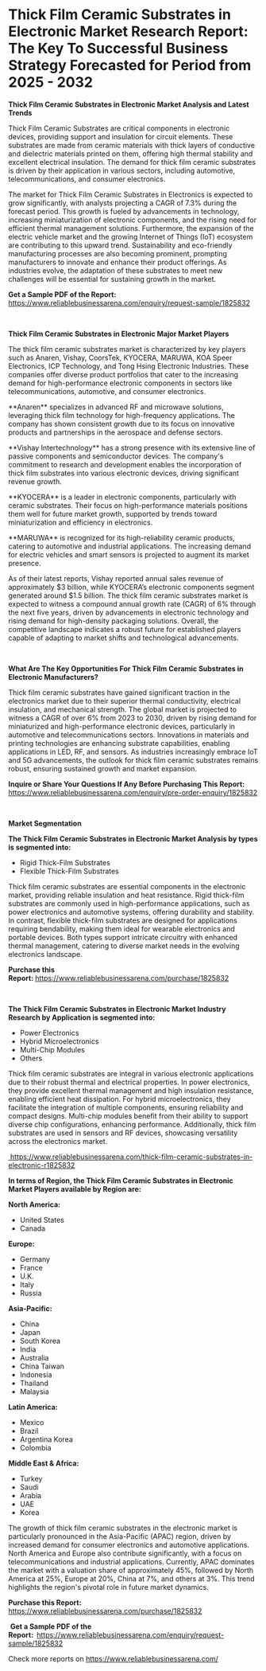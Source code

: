 <p><h1>Thick Film Ceramic Substrates in Electronic Market Research Report: The Key To Successful Business Strategy Forecasted for Period from 2025 - 2032</h1></p><p><strong>Thick Film Ceramic Substrates in Electronic Market Analysis and Latest Trends</strong></p>
<p><p>Thick Film Ceramic Substrates are critical components in electronic devices, providing support and insulation for circuit elements. These substrates are made from ceramic materials with thick layers of conductive and dielectric materials printed on them, offering high thermal stability and excellent electrical insulation. The demand for thick film ceramic substrates is driven by their application in various sectors, including automotive, telecommunications, and consumer electronics.</p><p>The market for Thick Film Ceramic Substrates in Electronics is expected to grow significantly, with analysts projecting a CAGR of 7.3% during the forecast period. This growth is fueled by advancements in technology, increasing miniaturization of electronic components, and the rising need for efficient thermal management solutions. Furthermore, the expansion of the electric vehicle market and the growing Internet of Things (IoT) ecosystem are contributing to this upward trend. Sustainability and eco-friendly manufacturing processes are also becoming prominent, prompting manufacturers to innovate and enhance their product offerings. As industries evolve, the adaptation of these substrates to meet new challenges will be essential for sustaining growth in the market.</p></p>
<p><strong>Get a Sample PDF of the Report:&nbsp;</strong> <a href="https://www.reliablebusinessarena.com/enquiry/request-sample/1825832?utm_campaign=3457&utm_medium=2&utm_source=Github&utm_content=ia&utm_term=06042025&utm_id=thick-film-ceramic-substrates-in-electronic">https://www.reliablebusinessarena.com/enquiry/request-sample/1825832</a></p>
<p>&nbsp;</p>
<p><strong>Thick Film Ceramic Substrates in Electronic Major Market Players</strong></p>
<p><p>The thick film ceramic substrates market is characterized by key players such as Anaren, Vishay, CoorsTek, KYOCERA, MARUWA, KOA Speer Electronics, ICP Technology, and Tong Hsing Electronic Industries. These companies offer diverse product portfolios that cater to the increasing demand for high-performance electronic components in sectors like telecommunications, automotive, and consumer electronics.</p><p>**Anaren** specializes in advanced RF and microwave solutions, leveraging thick film technology for high-frequency applications. The company has shown consistent growth due to its focus on innovative products and partnerships in the aerospace and defense sectors.</p><p>**Vishay Intertechnology** has a strong presence with its extensive line of passive components and semiconductor devices. The company's commitment to research and development enables the incorporation of thick film substrates into various electronic devices, driving significant revenue growth.</p><p>**KYOCERA** is a leader in electronic components, particularly with ceramic substrates. Their focus on high-performance materials positions them well for future market growth, supported by trends toward miniaturization and efficiency in electronics.</p><p>**MARUWA** is recognized for its high-reliability ceramic products, catering to automotive and industrial applications. The increasing demand for electric vehicles and smart sensors is projected to augment its market presence.</p><p>As of their latest reports, Vishay reported annual sales revenue of approximately $3 billion, while KYOCERA’s electronic components segment generated around $1.5 billion. The thick film ceramic substrates market is expected to witness a compound annual growth rate (CAGR) of 6% through the next five years, driven by advancements in electronic technology and rising demand for high-density packaging solutions. Overall, the competitive landscape indicates a robust future for established players capable of adapting to market shifts and technological advancements.</p></p>
<p>&nbsp;</p>
<p><strong>What Are The Key Opportunities For Thick Film Ceramic Substrates in Electronic Manufacturers?</strong></p>
<p><p>Thick film ceramic substrates have gained significant traction in the electronics market due to their superior thermal conductivity, electrical insulation, and mechanical strength. The global market is projected to witness a CAGR of over 6% from 2023 to 2030, driven by rising demand for miniaturized and high-performance electronic devices, particularly in automotive and telecommunications sectors. Innovations in materials and printing technologies are enhancing substrate capabilities, enabling applications in LED, RF, and sensors. As industries increasingly embrace IoT and 5G advancements, the outlook for thick film ceramic substrates remains robust, ensuring sustained growth and market expansion.</p></p>
<p><strong>Inquire or Share Your Questions If Any Before Purchasing This Report:</strong> <a href="https://www.reliablebusinessarena.com/enquiry/pre-order-enquiry/1825832?utm_campaign=3457&utm_medium=2&utm_source=Github&utm_content=ia&utm_term=06042025&utm_id=thick-film-ceramic-substrates-in-electronic">https://www.reliablebusinessarena.com/enquiry/pre-order-enquiry/1825832</a></p>
<p>&nbsp;</p>
<p><strong>Market Segmentation</strong></p>
<p><strong>The Thick Film Ceramic Substrates in Electronic Market Analysis by types is segmented into:</strong></p>
<p><ul><li>Rigid Thick-Film Substrates</li><li>Flexible Thick-Film Substrates</li></ul></p>
<p><p>Thick film ceramic substrates are essential components in the electronic market, providing reliable insulation and heat resistance. Rigid thick-film substrates are commonly used in high-performance applications, such as power electronics and automotive systems, offering durability and stability. In contrast, flexible thick-film substrates are designed for applications requiring bendability, making them ideal for wearable electronics and portable devices. Both types support intricate circuitry with enhanced thermal management, catering to diverse market needs in the evolving electronics landscape.</p></p>
<p><strong>Purchase this Report:&nbsp;</strong><a href="https://www.reliablebusinessarena.com/purchase/1825832?utm_campaign=3457&utm_medium=2&utm_source=Github&utm_content=ia&utm_term=06042025&utm_id=thick-film-ceramic-substrates-in-electronic">https://www.reliablebusinessarena.com/purchase/1825832</a></p>
<p>&nbsp;</p>
<p><strong>The Thick Film Ceramic Substrates in Electronic Market Industry Research by Application is segmented into:</strong></p>
<p><ul><li>Power Electronics</li><li>Hybrid Microelectronics</li><li>Multi-Chip Modules</li><li>Others</li></ul></p>
<p><p>Thick film ceramic substrates are integral in various electronic applications due to their robust thermal and electrical properties. In power electronics, they provide excellent thermal management and high insulation resistance, enabling efficient heat dissipation. For hybrid microelectronics, they facilitate the integration of multiple components, ensuring reliability and compact designs. Multi-chip modules benefit from their ability to support diverse chip configurations, enhancing performance. Additionally, thick film substrates are used in sensors and RF devices, showcasing versatility across the electronics market.</p></p>
<p><a href="https://www.reliablebusinessarena.com/thick-film-ceramic-substrates-in-electronic-r1825832?utm_campaign=3457&utm_medium=2&utm_source=Github&utm_content=ia&utm_term=06042025&utm_id=thick-film-ceramic-substrates-in-electronic">&nbsp;https://www.reliablebusinessarena.com/thick-film-ceramic-substrates-in-electronic-r1825832</a></p>
<p><strong>In terms of Region, the Thick Film Ceramic Substrates in Electronic Market Players available by Region are:</strong></p>
<p>
    <p> <strong> North America: </strong>
        <ul>
            <li>United States</li>
            <li>Canada</li>
        </ul>
        </p> 
    <p> <strong> Europe: </strong>
        <ul>
            <li>Germany</li>
            <li>France</li>
            <li>U.K.</li>
            <li>Italy</li>
            <li>Russia</li>
        </ul>
        </p> 
    <p> <strong> Asia-Pacific: </strong>
        <ul>
            <li>China</li>
            <li>Japan</li>
            <li>South Korea</li>
            <li>India</li>
            <li>Australia</li>
            <li>China Taiwan</li>
            <li>Indonesia</li>
            <li>Thailand</li>
            <li>Malaysia</li>
        </ul>
        </p> 
    <p> <strong> Latin America: </strong>
        <ul>
            <li>Mexico</li>
            <li>Brazil</li>
            <li>Argentina Korea</li>
            <li>Colombia</li>
        </ul>
        </p> 
    <p> <strong> Middle East & Africa: </strong>
        <ul>
            <li>Turkey</li>
            <li>Saudi</li>
            <li>Arabia</li>
            <li>UAE</li>
            <li>Korea</li>
        </ul>
    </p>
    </p>
<p><p>The growth of thick film ceramic substrates in the electronic market is particularly pronounced in the Asia-Pacific (APAC) region, driven by increased demand for consumer electronics and automotive applications. North America and Europe also contribute significantly, with a focus on telecommunications and industrial applications. Currently, APAC dominates the market with a valuation share of approximately 45%, followed by North America at 25%, Europe at 20%, China at 7%, and others at 3%. This trend highlights the region's pivotal role in future market dynamics.</p></p>
<p><strong>Purchase this Report: </strong><a href="https://www.reliablebusinessarena.com/purchase/1825832?utm_campaign=3457&utm_medium=2&utm_source=Github&utm_content=ia&utm_term=06042025&utm_id=thick-film-ceramic-substrates-in-electronic">https://www.reliablebusinessarena.com/purchase/1825832</a></p>
<p>&nbsp;<strong>Get a Sample PDF of the Report:&nbsp;&nbsp;</strong><a href="https://www.reliablebusinessarena.com/enquiry/request-sample/1825832?utm_campaign=3457&utm_medium=2&utm_source=Github&utm_content=ia&utm_term=06042025&utm_id=thick-film-ceramic-substrates-in-electronic">https://www.reliablebusinessarena.com/enquiry/request-sample/1825832</a></p>
<p><strong></strong></p>
<p>Check more reports on <a href="https://www.reliablebusinessarena.com/?utm_campaign=3457&utm_medium=2&utm_source=Github&utm_content=ia&utm_term=06042025&utm_id=thick-film-ceramic-substrates-in-electronic">https://www.reliablebusinessarena.com/</a></p>